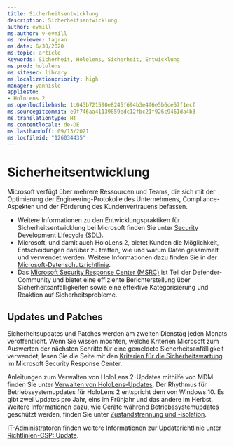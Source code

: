 ```yaml
---
title: Sicherheitsentwicklung
description: Sicherheitsentwicklung
author: evmill
ms.author: v-evmill
ms.reviewer: tagran
ms.date: 6/30/2020
ms.topic: article
keywords: Sicherheit, Hololens, Sicherheit, Entwicklung
ms.prod: hololens
ms.sitesec: library
ms.localizationpriority: high
manager: yannisle
appliesto:
- HoloLens 2
ms.openlocfilehash: 1c043b721590e8245f694b3e4f6e5b6ce57f1ecf
ms.sourcegitcommit: e9f746aa41139859edc12fbc21f926c9461da4b3
ms.translationtype: HT
ms.contentlocale: de-DE
ms.lasthandoff: 09/13/2021
ms.locfileid: "126034435"
---
```

# <a name="security-engineering"></a>Sicherheitsentwicklung

Microsoft verfügt über mehrere Ressourcen und Teams, die sich mit der Optimierung der Engineering-Protokolle des Unternehmens, Compliance-Aspekten und der Förderung des Kundenvertrauens befassen. 

  * Weitere Informationen zu den Entwicklungspraktiken für Sicherheitsentwicklung bei Microsoft finden Sie unter [Security Development Lifecycle (SDL)](https://www.microsoft.com/securityengineering/sdl).
  * Microsoft, und damit auch HoloLens 2, bietet Kunden die Möglichkeit, Entscheidungen darüber zu treffen, wie und warum Daten gesammelt und verwendet werden. Weitere Informationen dazu finden Sie in der [Microsoft-Datenschutzrichtlinie](https://privacy.microsoft.com/). 
  * Das [Microsoft Security Response Center (MSRC)](https://www.microsoft.com/msrc) ist Teil der Defender-Community und bietet eine effiziente Berichterstellung über Sicherheitsanfälligkeiten sowie eine effektive Kategorisierung und Reaktion auf Sicherheitsprobleme. 

## <a name="updates-and-patches"></a>Updates und Patches

Sicherheitsupdates und Patches werden am zweiten Dienstag jeden Monats veröffentlicht. Wenn Sie wissen möchten, welche Kriterien Microsoft zum Auswerten der nächsten Schritte für eine gemeldete Sicherheitsanfälligkeit verwendet, lesen Sie die Seite mit den [Kriterien für die Sicherheitswartung](https://www.microsoft.com/msrc/windows-security-servicing-criteria) im Microsoft Security Response Center. 

Anleitungen zum Verwalten von HoloLens 2-Updates mithilfe von MDM finden Sie unter [Verwalten von HoloLens-Updates](hololens-updates.md). Der Rhythmus für Betriebssystemupdates für HoloLens 2 entspricht dem von Windows 10. Es gibt zwei Updates pro Jahr, eins im Frühjahr und das andere im Herbst. Weitere Informationen dazu, wie Geräte während Betriebssystemupdates geschützt werden, finden Sie unter [Zustandstrennung und -isolation](security-state-separation-isolation.md). 

IT-Administratoren finden weitere Informationen zur Updaterichtlinie unter [Richtlinien-CSP: Update](/windows/client-management/mdm/policy-csp-update). 
